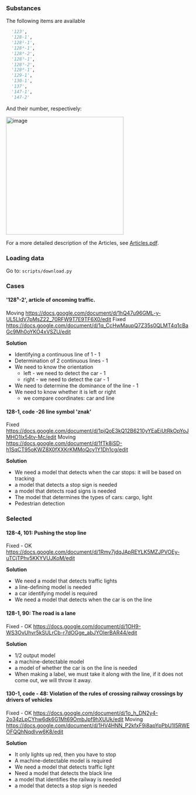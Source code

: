 ### Substances
The following items are available
```python
  '123',
  '128-1',
  '128¹-1',
  '128⁴-1',
  '128⁴-2',
  '128⁵-1',
  '128⁵-2',
  '128⁶-1',
  '129-1',
  '130-1',
  '137',
  '147-1',
  '147-2'
  ```
  And their number, respectively:
 
  <img width="321" alt="image" src="https://user-images.githubusercontent.com/24993718/232384461-adfa3ee7-4e6f-4f3d-8d9f-bd5db7e18b89.png">


For a more detailed description of the Articles, see [Articles.pdf](Articles.pdf).

### Loading data
Go to: `scripts/download.py`


### Cases
#### '128⁵-2', article of oncoming traffic.

Moving
https://docs.google.com/document/d/1hQ47u96GML-y-UL5LldV7pMsZ22_70RFW9T7E9TF6X0/edit
Fixed
https://docs.google.com/document/d/1q_CcHwMaupQ7Z35s0QLMT4q1cBaGc9Mh0oYKO4xVSZU/edit



**Solution**
- Identifying a continuous line of 1 - 1
- Determination of 2 continuous lines - 1
- We need to know the orientation
   - left - we need to detect the car - 1
   - right - we need to detect the car - 1
- We need to determine the dominance of the line - 1
- We need to know whether it is left or right
   - we compare coordinates: car and line

#### 128-1, code -26 line symbol 'znak'
Fixed
https://docs.google.com/document/d/1pjQoE3kQ12B6210yYEaEiUtRkOpYoJMHO1Ix54tv-Mc/edit
Moving
https://docs.google.com/document/d/1fTk8iSD-h1SqCT95oKWZ8X0fXXKrKMMoQcy1Y1Dh1cg/edit

**Solution**
- We need a model that detects when the car stops: it will be based on tracking
- a model that detects a stop sign is needed
- a model that detects road signs is needed
- The model that determines the types of cars: cargo, light
- Pedestrian detection



### Selected
#### 128-4, 101: Pushing the stop line
Fixed - OK
https://docs.google.com/document/d/1Rmy7jdqJApREYLK5MZJPVOEy-uTCjTPhv5KKYVUJKoM/edit

**Solution**
- We need a model that detects traffic lights
- a line-defining model is needed
- a car identifying model is required
- We need a model that detects when the car is on the line


#### 128-1, 90: The road is a lane
Fixed - OK
https://docs.google.com/document/d/1OH9-WS3OvUhvr5kSULrCb-r7dOGge_abJYOIerBAR44/edit

**Solution**
- 1/2 output model
- a machine-detectable model
- a model of whether the car is on the line is needed
- When making a label, we must take it along with the line, if it does not come out, we will throw it away.


#### 130-1, code - 48: Violation of the rules of crossing railway crossings by drivers of vehicles

Fixed - OK
https://docs.google.com/document/d/1o_h_DN2y4-2o34zLpCYhw6dk6G1Mt69OmbJpf9hXUUk/edit
Moving
https://docs.google.com/document/d/1HV4HNN_P2kfxF9i8apYpPbU1I5RWEOFQQhNqdIvw6K8/edit


**Solution**
- It only lights up red, then you have to stop
- A machine-detectable model is required
- We need a model that detects traffic light
- Need a model that detects the black line
- a model that identifies the railway is needed
- a model that detects a stop sign is needed
